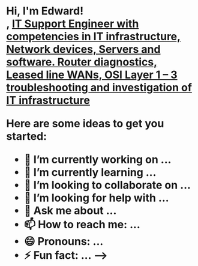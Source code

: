 <h1>Hi, I'm Edward! <br/>
  <IT Support Engineer with competencies in IT infrastructure, Network devices,
Servers and software. Router diagnostics, Leased line WANs, OSI Layer 1 – 3
troubleshooting and investigation of IT infrastructure/a>, <a href="https://www.linkedin.com/in">IT Support Engineer with competencies in IT infrastructure, Network devices,
Servers and software. Router diagnostics, Leased line WANs, OSI Layer 1 – 3
troubleshooting and investigation of IT infrastructure</a>


Here are some ideas to get you started:

- 🔭 I’m currently working on ...
- 🌱 I’m currently learning ...
- 👯 I’m looking to collaborate on ...
- 🤔 I’m looking for help with ...
- 💬 Ask me about ...
- 📫 How to reach me: ...
- 😄 Pronouns: ...
- ⚡ Fun fact: ...
-->
